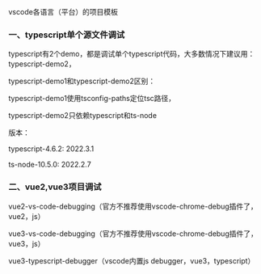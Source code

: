 vscode各语言（平台）的项目模板



### 一、typescript单个源文件调试

typescript有2个demo，都是调试单个typescript代码，大多数情况下建议用：typescript-demo2，



typescript-demo1和typescript-demo2区别：

typescript-demo1使用tsconfig-paths定位tsc路径，

typescript-demo2只依赖typescript和ts-node



版本：

typescript-4.6.2:  2022.3.1

ts-node-10.5.0: 2022.2.7



### 二、vue2,vue3项目调试

vue2-vs-code-debugging（官方不推荐使用vscode-chrome-debug插件了，vue2，js）

vue3-vs-code-debugging（官方不推荐使用vscode-chrome-debug插件了，vue3，js）

vue3-typescript-debugger（vscode内置js debugger，vue3，typescript）



